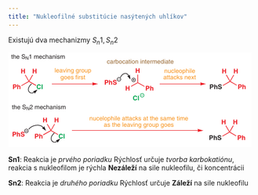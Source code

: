 ```yaml
---
title: "Nukleofilné substitúcie nasýtených uhlíkov"
---
```


Existujú dva mechanizmy $S_n1, S_n2$ 

![](attachments/nukleofilne_substitucie_mechanizmus_sn1_sn2.png)

**Sn1**:
Reakcia je *prvého poriadku*
Rýchlosť určuje *tvorba karbokatiónu*, reakcia s nukleofilom je rýchla
**Nezáleží** na sile nukleofilu, či koncentrácii

**Sn2**:
Reakcia je *druhého poriadku*
Rýchlosť určuje
**Záleží** na sile nukleofilu